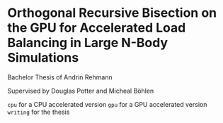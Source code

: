 # Orthogonal Recursive Bisection on the GPU for Accelerated Load Balancing in Large N-Body Simulations

Bachelor Thesis of Andrin Rehmann

Supervised by Douglas Potter and Micheal Böhlen

``cpu`` for a CPU accelerated version
``gpu`` for a GPU accelerated version
``writing`` for the thesis
